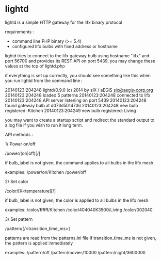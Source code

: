 lightd
======

lightd is a simple HTTP gateway for the lifx binary protocol

requirements :
- command line PHP binary (>= 5.4)
- configured lifx bulbs with fixed address or hostname

lightd tries to connect to the lifx gateway bulb using hostname "lifx" and port
56700 and provides its REST API on port 5439, you may change these values at
the top of lightd.php

if everything is set up correctly, you should see something like this when you
run lightd from the command line :

20140123:204248 lightd/0.9.0 (c) 2014 by sIX / aEGiS <six@aegis-corp.org>
20140123:204248 loaded 5 patterns
20140123:204248 connected to lifx
20140123:204248 API server listening on port 5439
20140123:204248 found gateway bulb at d073d5014736
20140123:204248 new bulb registered: Kitchen
20140123:204249 new bulb registered: Living

you may want to create a startup script and redirect the standard output to a
log file if you wish to run it long term.

API methods :

1/ Power on/off

/power/(on|off)[/<bulb label>]

if bulb_label is not given, the command applies to all bulbs in the lifx mesh

examples:
/power/on/Kitchen
/power/off

2/ Set color

/color/<color>[K<temperature][/<bulb label>]

if bulb_label is not given, the color is applied to all bulbs in the lifx mesh

examples:
/color/ffffff/Kitchen
/color/404040K3500/Living
/color/002040

3/ Set pattern

/pattern/<name>[/<transition_time_ms>]

patterns are read from the patterns.ini file
if transition_time_ms is not given, the pattern is applied immediately

examples:
/pattern/off
/pattern/movies/10000
/pattern/night/3600000
